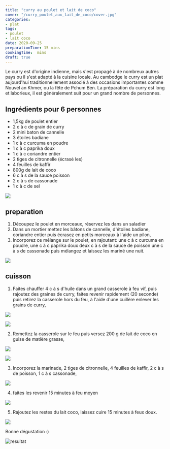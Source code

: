 ```yaml
---
title: "curry au poulet et lait de coco"
cover: "/curry_poulet_aux_lait_de_coco/cover.jpg"
categories:
- plat
tags:
- poulet
- lait coco
date: 2020-09-25
preparationTime: 15 mins
cookingTime:  mins
draft: true
---
```

Le curry est d'origine indienne, mais s'est propagé à de nombreux autres pays ou il s'est adapté à la cuisine locale.
Au cambodge le curry est un plat aujourd'hui traditionnellement associé à des occasions importantes comme Nouvel an Khmer, ou la fête de Pchum Ben. 
La préparation du curry est long et laborieux, il est généralement suit pour un grand nombre de personnes.
 
<!--more--> 

## Ingrédients pour 6 personnes

- 1,5kg de poulet entier
- 2 c à c de grain de curry
- 2 mini baton de cannelle
- 3 étoiles badiane
- 1 c à c curcuma en poudre
- 1 c à c paprika doux
- 1 c à c coriandre entier
- 2 tiges de citronnelle (écrasé les)
- 4 feuilles de kaffir
- 800g de lait de coco 
- 6 c à s de la sauce poisson
- 2 c à s de cassonade
- 1 c à c de sel

![](01.jpg)
 
## preparation ##

1. Découpez le poulet en morceaux, réservez les dans un saladier
2. Dans un mortier mettez les bâtons de cannelle, d'étoiles badiane, coriandre entier puis écrasez en petits morceaux à l'aide un pilon,
3. Incorporez ce mélange sur le poulet, en rajoutant: 
   une c à c curcuma en poudre, 
   une c à c paprika doux
   deux c à s de la sauce de poisson
   une c à s de cassonade
   puis mélangez et laissez les mariné une nuit.

![](02.jpg)   

## cuisson ##

1. Faites chauffer 4 c à s d'huile dans un grand casserole à feu vif, puis rajoutez des graines de curry, faites revenir rapidement (20 seconde) puis retirez la casserole hors du feu, à l'aide d'une cuillère enlever les grains de curry,

![](03.jpg)

![](04.jpg)


2. Remettez la casserole sur le feu puis versez 200 g de lait de coco en guise de matière grasse, 

![](05.jpg)

![](06.jpg)

3. Incorporez la marinade, 2 tiges de citronnelle, 4 feuilles de kaffir, 2 c à s de poisson, 1 c à s cassonade,

![](07.jpg)

4. faites les revenir 15 minutes à feu moyen

![](08.jpg)

5. Rajoutez les restes du lait coco, laissez cuire 15 minutes à feux doux. 

![](09.jpg)

Bonne dégustation :)

![resultat](cover.jpg)